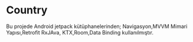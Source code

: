 # Country
Bu projede Android jetpack kütüphanelerinden;
Navigasyon,MVVM Mimari Yapısı,Retrofit RxJAva,
KTX,Room,Data Binding kullanılmıştır.
